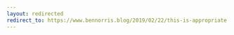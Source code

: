 ```yaml
---
layout: redirected
redirect_to: https://www.bennorris.blog/2019/02/22/this-is-appropriate.html
---
```

